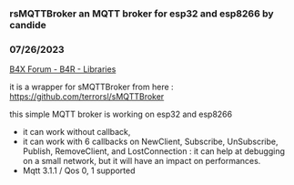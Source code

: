 ### rsMQTTBroker an MQTT broker for esp32 and esp8266 by candide
### 07/26/2023
[B4X Forum - B4R - Libraries](https://www.b4x.com/android/forum/threads/149225/)

it is a wrapper for sMQTTBroker from here : <https://github.com/terrorsl/sMQTTBroker>  
  
this simple MQTT broker is working on esp32 and esp8266  
 - it can work without callback,   
 - it can work with 6 callbacks on NewClient, Subscribe, UnSubscribe, Publish, RemoveClient, and LostConnection : it can help at debugging on a small network, but it will have an impact on performances.  
- Mqtt 3.1.1 / Qos 0, 1 supported